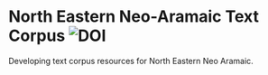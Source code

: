 # North Eastern Neo-Aramaic Text Corpus ![DOI](https://zenodo.org/badge/178829734.svg)

Developing text corpus resources for North Eastern Neo Aramaic.
